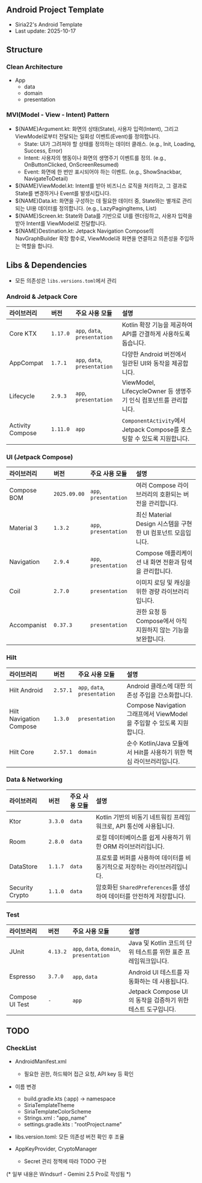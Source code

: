 ## Android Project Template

- Siria22's Android Template
- Last update: 2025-10-17

## Structure

### Clean Architecture

- App
  - data
  - domain
  - presentation

### MVI(Model - View - Intent) Pattern

- ${NAME}Argument.kt: 화면의 상태(State), 사용자 입력(Intent), 그리고 ViewModel로부터 전달되는 일회성 이벤트(Event)를 정의합니다.
  - State: UI가 그려져야 할 상태를 정의하는 데이터 클래스. (e.g., Init, Loading, Success, Error)
  - Intent: 사용자의 행동이나 화면의 생명주기 이벤트를 정의. (e.g., OnButtonClicked, OnScreenResumed)
  - Event: 화면에 한 번만 표시되어야 하는 이벤트. (e.g., ShowSnackbar, NavigateToDetail)
- ${NAME}ViewModel.kt: Intent를 받아 비즈니스 로직을 처리하고, 그 결과로 State를 변경하거나 Event를 발생시킵니다.
- ${NAME}Data.kt: 화면을 구성하는 데 필요한 데이터 중, State와는 별개로 관리되는 UI용 데이터를 정의합니다. (e.g., LazyPagingItems, List<String>)
- ${NAME}Screen.kt: State와 Data를 기반으로 UI를 렌더링하고, 사용자 입력을 받아 Intent를 ViewModel로 전달합니다.
- ${NAME}Destination.kt: Jetpack Navigation Compose의 NavGraphBuilder 확장 함수로, ViewModel과 화면을 연결하고 의존성을 주입하는 역할을 합니다.

## Libs & Dependencies

- 모든 의존성은 `libs.versions.toml`에서 관리

### **Android & Jetpack Core**

| 라이브러리            | 버전       | 주요 사용 모듈                      | 설명                                                       |
|:-----------------|:---------|:------------------------------|:---------------------------------------------------------|
| Core KTX         | `1.17.0` | `app`, `data`, `presentation` | Kotlin 확장 기능을 제공하여 API를 간결하게 사용하도록 돕습니다.                 |
| AppCompat        | `1.7.1`  | `app`, `data`, `presentation` | 다양한 Android 버전에서 일관된 UI와 동작을 제공합니다.                      |
| Lifecycle        | `2.9.3`  | `app`, `presentation`         | ViewModel, LifecycleOwner 등 생명주기 인식 컴포넌트를 관리합니다.         |
| Activity Compose | `1.11.0` | `app`                         | `ComponentActivity`에서 Jetpack Compose를 호스팅할 수 있도록 지원합니다. |

### **UI (Jetpack Compose)**

| 라이브러리       | 버전           | 주요 사용 모듈              | 설명                                         |
|:------------|:-------------|:----------------------|:-------------------------------------------|
| Compose BOM | `2025.09.00` | `app`, `presentation` | 여러 Compose 라이브러리의 호환되는 버전을 관리합니다.          |
| Material 3  | `1.3.2`      | `app`, `presentation` | 최신 Material Design 시스템을 구현한 UI 컴포넌트 모음입니다. |
| Navigation  | `2.9.4`      | `app`, `presentation` | Compose 애플리케이션 내 화면 전환과 탐색을 관리합니다.         |
| Coil        | `2.7.0`      | `presentation`        | 이미지 로딩 및 캐싱을 위한 경량 라이브러리입니다.               |
| Accompanist | `0.37.3`     | `presentation`        | 권한 요청 등 Compose에서 아직 지원하지 않는 기능을 보완합니다.    |

### **Hilt**

| 라이브러리                   | 버전       | 주요 사용 모듈                      | 설명                                                   |
|:------------------------|:---------|:------------------------------|:-----------------------------------------------------|
| Hilt Android            | `2.57.1` | `app`, `data`, `presentation` | Android 클래스에 대한 의존성 주입을 간소화합니다.                      |
| Hilt Navigation Compose | `1.3.0`  | `presentation`                | Compose Navigation 그래프에서 ViewModel을 주입할 수 있도록 지원합니다. |
| Hilt Core               | `2.57.1` | `domain`                      | 순수 Kotlin/Java 모듈에서 Hilt를 사용하기 위한 핵심 라이브러리입니다.       |

### **Data & Networking**

| 라이브러리           | 버전      | 주요 사용 모듈 | 설명                                              |
|:----------------|:--------|:---------|:------------------------------------------------|
| Ktor            | `3.3.0` | `data`   | Kotlin 기반의 비동기 네트워킹 프레임워크로, API 통신에 사용됩니다.      |
| Room            | `2.8.0` | `data`   | 로컬 데이터베이스를 쉽게 사용하기 위한 ORM 라이브러리입니다.             |
| DataStore       | `1.1.7` | `data`   | 프로토콜 버퍼를 사용하여 데이터를 비동기적으로 저장하는 라이브러리입니다.        |
| Security Crypto | `1.1.0` | `data`   | 암호화된 `SharedPreferences`를 생성하여 데이터를 안전하게 저장합니다. |

### **Test**

| 라이브러리           | 버전       | 주요 사용 모듈                                | 설명                                         |
|:----------------|:---------|:----------------------------------------|:-------------------------------------------|
| JUnit           | `4.13.2` | `app`, `data`, `domain`, `presentation` | Java 및 Kotlin 코드의 단위 테스트를 위한 표준 프레임워크입니다.  |
| Espresso        | `3.7.0`  | `app`, `data`                           | Android UI 테스트를 자동화하는 데 사용됩니다.             |
| Compose UI Test | `-`      | `app`                                   | Jetpack Compose UI의 동작을 검증하기 위한 테스트 도구입니다. |


## TODO

### CheckList

- AndroidManifest.xml
  - 필요한 권한, 하드웨어 접근 요청, API key 등 확인 

- 이름 변경
  - build.gradle.kts (:app) -> namespace
  - SiriaTemplateTheme
  - SiriaTemplateColorScheme
  - Strings.xml : "app_name"
  - settings.gradle.kts : "rootProject.name"

- libs.version.toml: 모든 의존성 버전 확인 후 조율

- AppKeyProvider, CryptoManager
  - Secret 관리 정책에 따라 TODO 구현


(* 일부 내용은 Windsurf - Gemini 2.5 Pro로 작성됨 *)